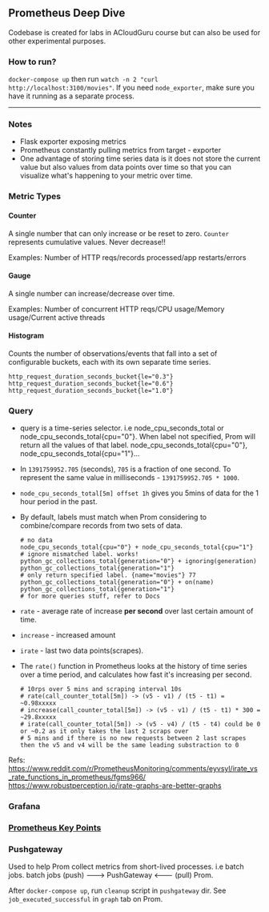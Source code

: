 ## Prometheus Deep Dive

Codebase is created for labs in ACloudGuru course but can also be used for other experimental purposes.

### How to run?

`docker-compose up` then run `watch -n 2 "curl http://localhost:3100/movies"`. If you need `node_exporter`, make sure you have it running as a separate process.

---

### Notes

- Flask exporter exposing metrics
- Prometheus constantly pulling metrics from target - exporter
- One advantage of storing time series data is it does not store the current value but also values from data points over time so that you can visualize what's happening to your metric over time.

### Metric Types

#### Counter

A single number that can only increase or be reset to zero. `Counter` represents cumulative values. Never decrease!!

Examples: Number of HTTP reqs/records processed/app restarts/errors

#### Gauge

A single number can increase/decrease over time.

Examples: Number of concurrent HTTP reqs/CPU usage/Memory usage/Current active threads

#### Histogram

Counts the number of observations/events that fall into a set of configurable buckets, each with its own separate time series.

```
http_request_duration_seconds_bucket{le="0.3"}
http_request_duration_seconds_bucket{le="0.6"}
http_request_duration_seconds_bucket{le="1.0"}
```

### Query

- query is a time-series selector. i.e node_cpu_seconds_total or node_cpu_seconds_total{cpu="0"}. When label not specified, Prom will return all the values of that label. node_cpu_seconds_total{cpu="0"}, node_cpu_seconds_total{cpu="1"}...
- In `1391759952.705` (seconds), `705` is a fraction of one second. To represent the same value in milliseconds - `1391759952.705 * 1000`.
- `node_cpu_seconds_total[5m] offset 1h` gives you 5mins of data for the 1 hour period in the past.
- By default, labels must match when Prom considering to combine/compare records from two sets of data.

  ```
  # no data
  node_cpu_seconds_total{cpu="0"} + node_cpu_seconds_total{cpu="1"}
  # ignore mismatched label. works!
  python_gc_collections_total{generation="0"} + ignoring(generation) python_gc_collections_total{generation="1"}
  # only return specified label. {name="movies"} 77
  python_gc_collections_total{generation="0"} + on(name) python_gc_collections_total{generation="1"}
  # for more queries stuff, refer to Docs
  ```
- `rate` - average rate of increase **per second** over last certain amount of time.
- `increase` - increased amount
- `irate` - last two data points(scrapes).
- The `rate()` function in Prometheus looks at the history of time series over a time period, and calculates how fast it's increasing per second.
  ```
  # 10rps over 5 mins and scraping interval 10s
  # rate(call_counter_total[5m]) -> (v5 - v1) / (t5 - t1) = ~0.98xxxxx
  # increase(call_counter_total[5m]) -> (v5 - v1) / (t5 - t1) * 300 = ~29.8xxxxx
  # irate(call_counter_total[5m]) -> (v5 - v4) / (t5 - t4) could be 0 or ~0.2 as it only takes the last 2 scraps over
  # 5 mins and if there is no new requests between 2 last scrapes then the v5 and v4 will be the same leading substraction to 0
  ```
Refs: https://www.reddit.com/r/PrometheusMonitoring/comments/eyvsyl/irate_vs_rate_functions_in_prometheus/fgms966/
      https://www.robustperception.io/irate-graphs-are-better-graphs


### Grafana

### [Prometheus Key Points](https://github.com/DavidHe1127/Mr.He_HandBook/tree/master/DevOps/prometheus)

### Pushgateway

Used to help Prom collect metrics from short-lived processes. i.e batch jobs. batch jobs (push) ---> PushGateway <--- (pull) Prom.

After `docker-compose up`, run `cleanup` script in `pushgateway` dir. See `job_executed_successful` in `graph` tab on Prom.
